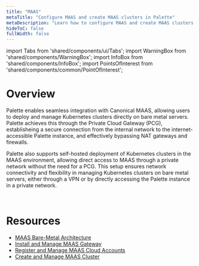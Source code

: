 ```yaml
---
title: "MAAS"
metaTitle: "Configure MAAS and create MAAS clusters in Palette"
metaDescription: "Learn how to configure MAAS and create MAAS clusters in Palette"
hideToC: false
fullWidth: false
---
```


import Tabs from 'shared/components/ui/Tabs';
import WarningBox from 'shared/components/WarningBox';
import InfoBox from 'shared/components/InfoBox';
import PointsOfInterest from 'shared/components/common/PointOfInterest';

# Overview

Palette enables seamless integration with Canonical MAAS, allowing users to deploy and manage Kubernetes clusters directly on bare metal servers. Palette achieves this through the Private Cloud Gateway (PCG), establisheing a secure connection from the internal network to the internet-accessible Palette instance, and effectively bypassing NAT gateways and firewalls.


Palette also supports self-hosted deployment of Kubernetes clusters in the MAAS environment, allowing direct access to MAAS through a private network without the need for a PCG. This setup ensures network connectivity and flexibility in managing Kubernetes clusters on bare metal servers, either through a VPN or by directly accessing the Palette instance in a private network.

<br />





# Resources

- [MAAS Bare-Metal Architecture](/clusters/data-center/maas/architecture)
- [Install and Manage MAAS Gateway](/clusters/data-center/maas/install-manage-maas-pcg)
- [Register and Manage MAAS Cloud Accounts](/clusters/data-center/maas/register-manage-maas-cloud-accounts)
- [Create and Manage MAAS Cluster](/clusters/data-center/maas/create-manage-maas-clusters)


<br />
<br />
